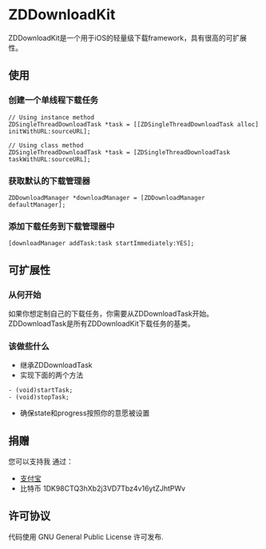 # ZDDownloadKit

ZDDownloadKit是一个用于iOS的轻量级下载framework，具有很高的可扩展性。


## 使用

### 创建一个单线程下载任务
```
// Using instance method
ZDSingleThreadDownloadTask *task = [[ZDSingleThreadDownloadTask alloc] initWithURL:sourceURL];

// Using class method
ZDSingleThreadDownloadTask *task = [ZDSingleThreadDownloadTask taskWithURL:sourceURL];
```

### 获取默认的下载管理器
```
ZDDownloadManager *downloadManager = [ZDDownloadManager defaultManager];
```

### 添加下载任务到下载管理器中
```
[downloadManager addTask:task startImmediately:YES];
```


## 可扩展性

### 从何开始
如果你想定制自己的下载任务，你需要从ZDDownloadTask开始。
ZDDownloadTask是所有ZDDownloadKit下载任务的基类。

### 该做些什么

* 继承ZDDownloadTask
* 实现下面的两个方法

```
- (void)startTask;
- (void)stopTask;
```
* 确保state和progress按照你的意愿被设置


## 捐赠

您可以支持我
通过：
* [支付宝](https://me.alipay.com/0dayzh)
* 比特币 1DK98CTQ3hXb2j3VD7Tbz4v16ytZJhtPWv

## 许可协议
代码使用 GNU General Public License 许可发布.
